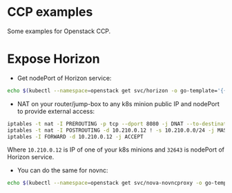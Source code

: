 CCP examples
============
Some examples for Openstack CCP.

Expose Horizon
==============

* Get nodePort of Horizon service:
```bash
echo $(kubectl --namespace=openstack get svc/horizon -o go-template='{{(index .spec.ports 0).nodePort}}')
```

* NAT on your router/jump-box to any k8s minion public IP and nodePort to provide external access:
```bash
iptables -t nat -I PREROUTING -p tcp --dport 8080 -j DNAT --to-destination 10.210.0.12:32643
iptables -t nat -I POSTROUTING -d 10.210.0.12 ! -s 10.210.0.0/24 -j MASQUERADE
iptables -I FORWARD -d 10.210.0.12 -j ACCEPT
```

Where `10.210.0.12` is IP of one of your k8s minions and `32643` is nodePort of Horizon service.

* You can do the same for novnc:
```bash
echo $(kubectl --namespace=openstack get svc/nova-novncproxy -o go-template='{{(index .spec.ports 0).nodePort}}')
```
